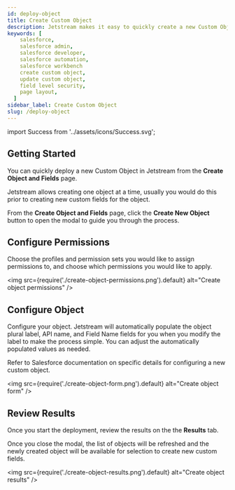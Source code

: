 ```yaml
---
id: deploy-object
title: Create Custom Object
description: Jetstream makes it easy to quickly create a new Custom Object.
keywords: [
    salesforce,
    salesforce admin,
    salesforce developer,
    salesforce automation,
    salesforce workbench
    create custom object,
    update custom object,
    field level security,
    page layout,
  ]
sidebar_label: Create Custom Object
slug: /deploy-object
---
```


import Success from '../assets/icons/Success.svg';

## Getting Started

You can quickly deploy a new Custom Object in Jetstream from the **Create Object and Fields** page.

Jetstream allows creating one object at a time, usually you would do this prior to creating new custom fields for the object.

From the **Create Object and Fields** page, click the **Create New Object** button to open the modal to guide you through the process.

## Configure Permissions

Choose the profiles and permission sets you would like to assign permissions to, and choose which permissions you would like to apply.

<img src={require('./create-object-permissions.png').default} alt="Create object permissions" />

## Configure Object

Configure your object. Jetstream will automatically populate the object plural label, API name, and Field Name fields for you when you modify the label to make the process simple. You can adjust the automatically populated values as needed.

Refer to Salesforce documentation on specific details for configuring a new custom object.

<img src={require('./create-object-form.png').default} alt="Create object form" />

## Review Results

Once you start the deployment, review the results on the the **Results** tab.

Once you close the modal, the list of objects will be refreshed and the newly created object will be available for selection to create new custom fields.

<img src={require('./create-object-results.png').default} alt="Create object results" />

